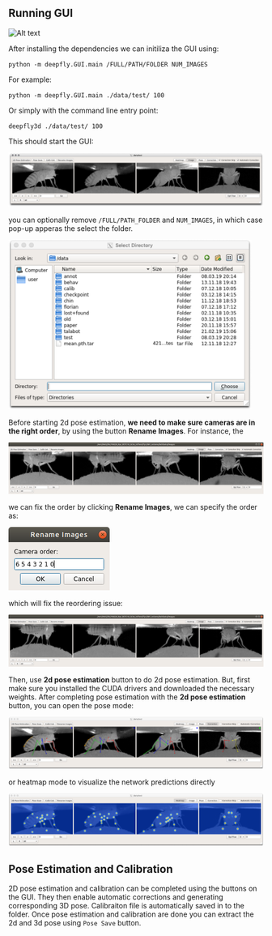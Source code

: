 ## Running GUI
![Alt text](../images/gui.gif?raw=true "Title")


After installing the dependencies we can initiliza the GUI using:

```
python -m deepfly.GUI.main /FULL/PATH/FOLDER NUM_IMAGES
```

For example:

```
python -m deepfly.GUI.main ./data/test/ 100
```

Or simply with the command line entry point:
```
deepfly3d ./data/test/ 100
```

This should start the GUI:

![Alt text](../images/gui.png?raw=true "Title")


you can optionally remove `/FULL/PATH_FOLDER` and `NUM_IMAGES`, in which case pop-up apperas the select the folder. 

<img src="../images/pop-up.png" width="480">

Before starting 2d pose estimation, __we need to make sure cameras are in the right order__, by using the button **Rename Images**. For instance, the 

![Alt text](../images/wrong_order.png?raw=true "Title")

we can fix the order by clicking **Rename Images**, we can specify the order as:

![Alt text](../images/rename.png?raw=true "Title")

which will fix the reordering issue:

![Alt text](../images/correct_order.png?raw=true "Title")

Then, use **2d pose estimation** button to do 2d pose estimation. But, first make sure you installed the CUDA drivers and downloaded the necessary weights. After completing pose estimation with the **2d pose estimation** button, you can open the pose mode:

![Alt text](../images/pose.png?raw=true "Title")

or heatmap mode to visualize the network predictions directly

![Alt text](../images/heatmap.png?raw=true "Title")

## Pose Estimation and Calibration
2D pose estimation and calibration can be completed using the buttons on the GUI. They then enable automatic corrections and generating corresponding 3D pose. 
Calibraiton file is automatically saved in to the folder.  Once pose estimation and calibration are done you can extract the 2d and 3d pose using  ```Pose Save``` button. 
